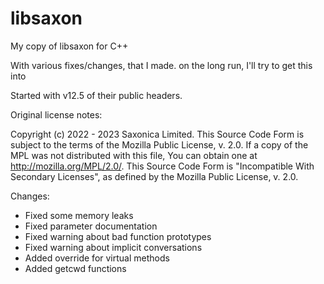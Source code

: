 # libsaxon
My copy of libsaxon for C++

With various fixes/changes, that I made.
on the long run, I'll try to get this into

Started with v12.5 of their public headers.

Original license notes:

Copyright (c) 2022 - 2023 Saxonica Limited.
This Source Code Form is subject to the terms of the Mozilla Public License, v. 2.0. If a copy of the MPL was not distributed with this file, You can obtain one at http://mozilla.org/MPL/2.0/. This Source Code Form is "Incompatible With Secondary Licenses", as defined by the Mozilla Public License, v. 2.0.


Changes:

* Fixed some memory leaks
* Fixed parameter documentation
* Fixed warning about bad function prototypes
* Fixed warning about implicit conversations
* Added override for virtual methods
* Added getcwd functions


